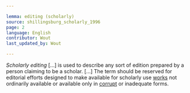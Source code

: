 ```yaml
---

lemma: editing (scholarly)
source: shillingsburg_scholarly_1996
page: 2
language: English
contributor: Wout
last_updated_by: Wout

---
```


_Scholarly editing_ [...] is used to describe any sort of edition prepared by a person claiming to be a scholar. [...] The term should be reserved for editorial efforts designed to make available for scholarly use [works](work.html) not ordinarily available or available only in [corrupt](textCorrupt.html) or inadequate forms.
